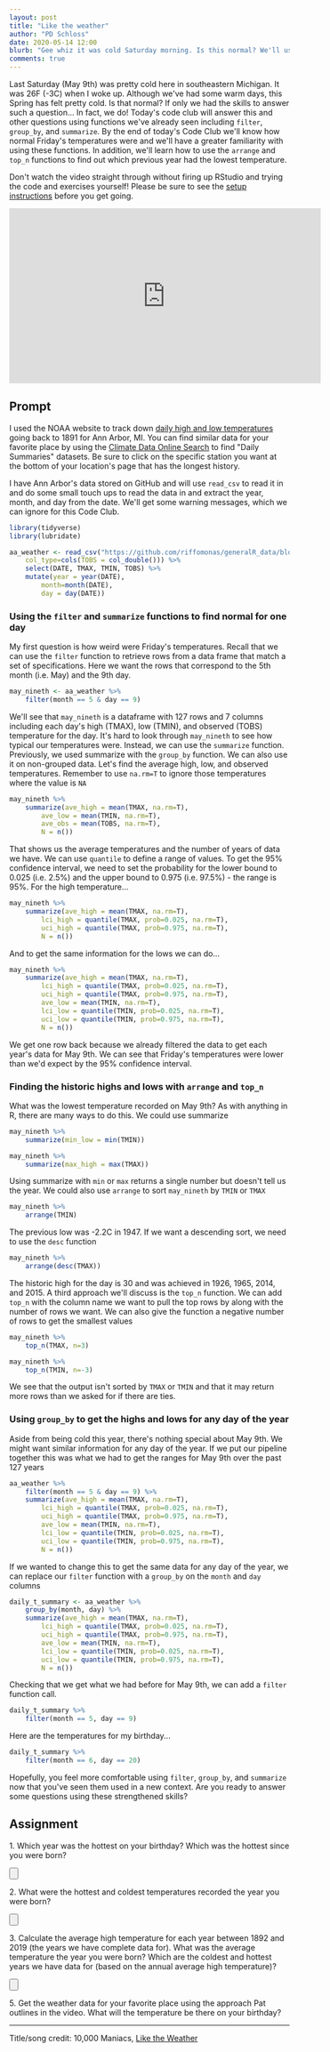 ```yaml
---
layout: post
title: "Like the weather"
author: "PD Schloss"
date: 2020-05-14 12:00
blurb: "Gee whiz it was cold Saturday morning. Is this normal? We'll use <code>filter</code>, <code>group_by</code>, and <code>summarize</code> to find out"
comments: true
---
```


Last Saturday (May 9th) was pretty cold here in southeastern Michigan. It was 26F (-3C) when I woke up. Although we've had some warm days, this Spring has felt pretty cold. Is that normal? If only we had the skills to answer such a question... In fact, we do! Today's code club will answer this and other questions using functions we've already seen including `filter`, `group_by`, and `summarize`. By the end of today's Code Club we'll know how normal Friday's temperatures were and we'll have a greater familiarity with using these functions. In addition, we'll learn how to use the `arrange` and `top_n` functions to find out which previous year had the lowest temperature.

Don't watch the video straight through without firing up RStudio and trying the code and exercises yourself! Please be sure to see the [setup instructions](/code_club/setup-instructions) before you get going.

<iframe style="margin: 0 auto;display:block;" width="560" height="315" src="https://www.youtube.com/embed/tVKcVKORmow" frameborder="0" allow="accelerometer; autoplay; encrypted-media; gyroscope; picture-in-picture" allowfullscreen></iframe>


## Prompt
I used the NOAA website to track down [daily high and low temperatures](https://www.ncdc.noaa.gov/cdo-web/datasets/GHCND/locations/CITY:US260002/detail) going back to 1891 for Ann Arbor, MI. You can find similar data for your favorite place by using the [Climate Data Online Search](https://www.ncdc.noaa.gov/cdo-web/search) to find "Daily Summaries" datasets. Be sure to click on the specific station you want at the bottom of your location's page that has the longest history.

I have Ann Arbor's data stored on GitHub and will use `read_csv` to read it in and do some small touch ups to read the data in and extract the year, month, and day from the date. We'll get some warning messages, which we can ignore for this Code Club.

```R
library(tidyverse)
library(lubridate)

aa_weather <- read_csv("https://github.com/riffomonas/generalR_data/blob/master/noaa/USC00200230.csv?raw=true",
	col_type=cols(TOBS = col_double())) %>%
	select(DATE, TMAX, TMIN, TOBS) %>%
	mutate(year = year(DATE),
		month=month(DATE),
		day = day(DATE))
```


### Using the `filter` and `summarize` functions to find normal for one day

My first question is how weird were Friday's temperatures. Recall that we can use the `filter` function to retrieve rows from a data frame that match a set of specifications. Here we want the rows that correspond to the 5th month (i.e. May) and the 9th day.


```r
may_nineth <- aa_weather %>%
	filter(month == 5 & day == 9)
```

We'll see that `may_nineth` is a dataframe with 127 rows and 7 columns including each day's high (TMAX), low (TMIN), and observed (TOBS) temperature for the day. It's hard to look through `may_nineth` to see how typical our temperatures were. Instead, we can use the `summarize` function. Previously, we used summarize with the `group_by` function. We can also use it on non-grouped data. Let's find the average high, low, and observed temperatures. Remember to use `na.rm=T` to ignore those temperatures where the value is `NA`

```r
may_nineth %>%
	summarize(ave_high = mean(TMAX, na.rm=T),
		ave_low = mean(TMIN, na.rm=T),
		ave_obs = mean(TOBS, na.rm=T),
		N = n())
```

That shows us the average temperatures and the number of years of data we have. We can use `quantile` to define a range of values. To get the 95% confidence interval, we need to set the probability for the lower bound to 0.025 (i.e. 2.5%) and the upper bound to 0.975 (i.e. 97.5%) - the range is 95%. For the high temperature...

```r
may_nineth %>%
	summarize(ave_high = mean(TMAX, na.rm=T),
		lci_high = quantile(TMAX, prob=0.025, na.rm=T),
		uci_high = quantile(TMAX, prob=0.975, na.rm=T),
		N = n())
```

And to get the same information for the lows we can do...

```r
may_nineth %>%
	summarize(ave_high = mean(TMAX, na.rm=T),
		lci_high = quantile(TMAX, prob=0.025, na.rm=T),
		uci_high = quantile(TMAX, prob=0.975, na.rm=T),
		ave_low = mean(TMIN, na.rm=T),
		lci_low = quantile(TMIN, prob=0.025, na.rm=T),
		uci_low = quantile(TMIN, prob=0.975, na.rm=T),
		N = n())
```

We get one row back because we already filtered the data to get each year's data for May 9th. We can see that Friday's temperatures were lower than we'd expect by the 95% confidence interval.


### Finding the historic highs and lows with `arrange` and `top_n`

What was the lowest temperature recorded on May 9th? As with anything in R, there are many ways to do this. We could use summarize

```r
may_nineth %>%
	summarize(min_low = min(TMIN))

may_nineth %>%
	summarize(max_high = max(TMAX))
```

Using summarize with `min` or `max` returns a single number but doesn't tell us the year. We could also use `arrange` to sort `may_nineth` by `TMIN` or `TMAX`

```r
may_nineth %>%
	arrange(TMIN)
```

The previous low was -2.2C in 1947. If we want a descending sort, we need to use the `desc` function

```r
may_nineth %>%
	arrange(desc(TMAX))
```

The historic high for the day is 30 and was achieved in 1926, 1965, 2014, and 2015. A third approach we'll discuss is the `top_n` function. We can add `top_n` with the column name we want to pull the top rows by along with the number of rows we want. We can also give the function a negative number of rows to get the smallest values

```r
may_nineth %>%
	top_n(TMAX, n=3)

may_nineth %>%
	top_n(TMIN, n=-3)
```

We see that the output isn't sorted by `TMAX` or `TMIN` and that it may return more rows than we asked for if there are ties.


### Using `group_by` to get the highs and lows for any day of the year
Aside from being cold this year, there's nothing special about May 9th. We might want similar information for any day of the year. If we put our pipeline together this was what we had to get the ranges for May 9th over the past 127 years

```r
aa_weather %>%
	filter(month == 5 & day == 9) %>%
	summarize(ave_high = mean(TMAX, na.rm=T),
		lci_high = quantile(TMAX, prob=0.025, na.rm=T),
		uci_high = quantile(TMAX, prob=0.975, na.rm=T),
		ave_low = mean(TMIN, na.rm=T),
		lci_low = quantile(TMIN, prob=0.025, na.rm=T),
		uci_low = quantile(TMIN, prob=0.975, na.rm=T),
		N = n())
```

If we wanted to change this to get the same data for any day of the year, we can replace our `filter` function with a `group_by` on the `month` and `day` columns

```r
daily_t_summary <- aa_weather %>%
	group_by(month, day) %>%
	summarize(ave_high = mean(TMAX, na.rm=T),
		lci_high = quantile(TMAX, prob=0.025, na.rm=T),
		uci_high = quantile(TMAX, prob=0.975, na.rm=T),
		ave_low = mean(TMIN, na.rm=T),
		lci_low = quantile(TMIN, prob=0.025, na.rm=T),
		uci_low = quantile(TMIN, prob=0.975, na.rm=T),
		N = n())
```

Checking that we get what we had before for May 9th, we can add a `filter` function call.

```r
daily_t_summary %>%
	filter(month == 5, day == 9)
```

Here are the temperatures for my birthday...

```r
daily_t_summary %>%
	filter(month == 6, day == 20)
```

Hopefully, you feel more comfortable using `filter`, `group_by`, and `summarize` now that you've seen them used in a new context. Are you ready to answer some questions using these strengthened skills?


## Assignment

1\. Which year was the hottest on your birthday? Which was the hottest since you were born?

<input type="button" class="hideshow">
<div markdown="1" style="display:none;">
```r
aa_weather %>%
	filter(month == 6 & day == 20) %>%
	top_n(TMAX, n=1)
```

I was born in 1976...

```r
aa_weather %>%
	filter(month == 6 & day == 20 & year >= 1976) %>%
	top_n(TMAX, n=1)
```
</div>


2\. What were the hottest and coldest temperatures recorded the year you were born?

<input type="button" class="hideshow">
<div markdown="1" style="display:none;">
```r
aa_weather %>%
	filter(year == 1976) %>%
	summarize(coldest = min(TMIN),
		hottest = max(TMAX))
```
</div>


3\. Calculate the average high temperature for each year between 1892 and 2019 (the years we have complete data for). What was the average temperature the year you were born? Which are the coldest and hottest years we have data for (based on the annual average high temperature)?

<input type="button" class="hideshow">
<div markdown="1" style="display:none;">
```r
annual_tmax <- aa_weather %>%
	filter(year >= 1892 & year <= 2019) %>%
	group_by(year) %>%
	summarize(ave_tmax = mean(TMAX, na.rm=T),
		lci_tmax = quantile(TMAX, prob=0.025, na.rm=T),
		uci_tmax = quantile(TMAX, prob=0.975, na.rm=T),
		n = n())

annual_tmax %>% filter(year == 1976)

annual_tmax %>% top_n(ave_tmax, n=1)

annual_tmax %>% top_n(ave_tmax, n=-1)
```
</div>


4\. What is the average high temperature and 95% confidence interval for each month of the year? What is it for your birth year?

<input type="button" class="hideshow">
<div markdown="1" style="display:none;">
```r
month_tmax <- aa_weather %>%
	group_by(month) %>%
	summarize(ave_tmax = mean(TMAX, na.rm=T),
		lci_tmax = quantile(TMAX, prob=0.025, na.rm=T),
		uci_tmax = quantile(TMAX, prob=0.975, na.rm=T),
		n = n())

month_tmax %>% filter(month == 6)
```
</div>

5\. Get the weather data for your favorite place using the approach Pat outlines in the video. What will the temperature be there on your birthday?


---

Title/song credit: 10,000 Maniacs, [Like the Weather](https://www.youtube.com/watch?v=te7bbWBXusk)
